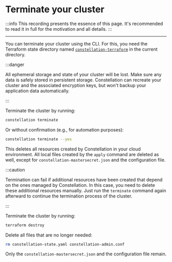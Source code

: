 # Terminate your cluster

:::info
This recording presents the essence of this page. It's recommended to read it in full for the motivation and all details.
:::

<AsciinemaWidget src="/constellation/assets/terminate-cluster.cast" rows="20" cols="112" idleTimeLimit="3" preload="true" theme="edgeless" />

---

You can terminate your cluster using the CLI. For this, you need the Terraform state directory named [`constellation-terraform`](../reference/terraform.md) in the current directory.

:::danger

All ephemeral storage and state of your cluster will be lost. Make sure any data is safely stored in persistent storage. Constellation can recreate your cluster and the associated encryption keys, but won't  backup your application data automatically.

:::

<tabs groupId="provider">
<tabItem value="cli" label="CLI">
Terminate the cluster by running:

```bash
constellation terminate
```

Or without confirmation (e.g., for automation purposes):

```bash
constellation terminate --yes
```

This deletes all resources created by Constellation in your cloud environment.
All local files created by the `apply` command are deleted as well, except for `constellation-mastersecret.json` and the configuration file.

:::caution

Termination can fail if additional resources have been created that depend on the ones managed by Constellation. In this case, you need to delete these additional
resources manually. Just run the `terminate` command again afterward to continue the termination process of the cluster.

:::

</tabItem>
<tabItem value="terraform" label="Terraform">
Terminate the cluster by running:

```bash
terraform destroy
```

Delete all files that are no longer needed:

```bash
rm constellation-state.yaml constellation-admin.conf
```

Only the `constellation-mastersecret.json` and the configuration file remain.

</tabItem>
</tabs>
